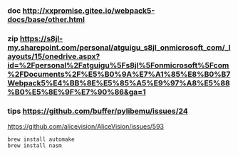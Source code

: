 ### doc http://xxpromise.gitee.io/webpack5-docs/base/other.html
### zip https://s8jl-my.sharepoint.com/personal/atguigu_s8jl_onmicrosoft_com/_layouts/15/onedrive.aspx?id=%2Fpersonal%2Fatguigu%5Fs8jl%5Fonmicrosoft%5Fcom%2FDocuments%2F%E5%B0%9A%E7%A1%85%E8%B0%B7Webpack5%E4%BB%8E%E5%85%A5%E9%97%A8%E5%88%B0%E5%8E%9F%E7%90%86&ga=1

### tips https://github.com/buffer/pylibemu/issues/24
https://github.com/alicevision/AliceVision/issues/593
```
brew install automake
brew install nasm
```